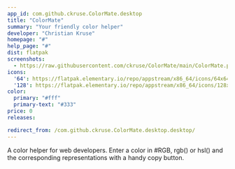 ```yaml
---
app_id: com.github.ckruse.ColorMate.desktop
title: "ColorMate"
summary: "Your friendly color helper"
developer: "Christian Kruse"
homepage: "#"
help_page: "#"
dist: flatpak
screenshots:
  - https://raw.githubusercontent.com/ckruse/ColorMate/main/ColorMate.png
icons:
  '64': https://flatpak.elementary.io/repo/appstream/x86_64/icons/64x64/com.github.ckruse.ColorMate.png
  '128': https://flatpak.elementary.io/repo/appstream/x86_64/icons/128x128/com.github.ckruse.ColorMate.png
color:
  primary: "#fff"
  primary-text: "#333"
price: 0
releases:

redirect_from: /com.github.ckruse.ColorMate.desktop.desktop/
---
```


<p>A color helper for web developers. Enter a color in #RGB, rgb() or hsl() and the corresponding representations with a handy copy button.</p>